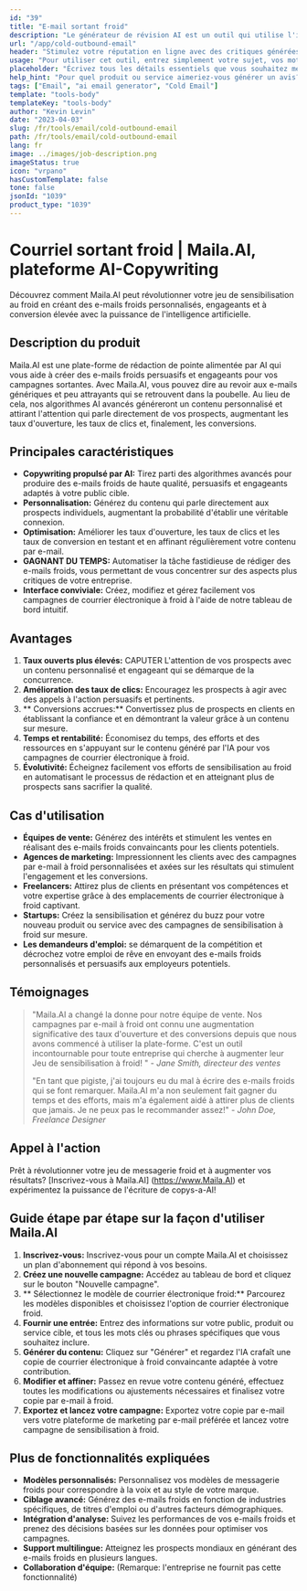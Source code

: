 ```yaml
---
id: "39"
title: "E-mail sortant froid"
description: "Le générateur de révision AI est un outil qui utilise l'intelligence artificielle pour créer des critiques authentiques et persuasives pour les produits ou les services.  Économisez du temps et des efforts en générant des avis réalistes, cohérents et engageants en fonction d'un sujet ou de mots clés donnés pour améliorer votre présence et votre crédibilité en ligne."
url: "/app/cold-outbound-email"
header: "Stimulez votre réputation en ligne avec des critiques générées par l'IA."
usage: "Pour utiliser cet outil, entrez simplement votre sujet, vos mots clés souhaités et vos fonctionnalités clés du produit ou du service.  Le générateur d'examen de l'IA créera ensuite une revue bien structurée, unique et persuasive basée sur votre contribution."
placeholder: "Écrivez tous les détails essentiels que vous souhaitez mettre en évidence dans la revue, par exemple: \ n \ n Points de clé: \ n \ n1.  Excellent service client \ n2.  Produit de haute qualité \ n3.  Expédition rapide \ n \ n Mots-clés: service client, qualité du produit, expédition \ n \ n"
help_hint: "Pour quel produit ou service aimeriez-vous générer un avis?  Entrez certains mots clés liés au sujet et nous créerons une revue convaincante en fonction de votre entrée.  Il est recommandé d'énumérer les points clés que vous souhaitez mettre en évidence dans la revue."
tags: ["Email", "ai email generator", "Cold Email"]
template: "tools-body"
templateKey: "tools-body"
author: "Kevin Levin"
date: "2023-04-03"
slug: /fr/tools/email/cold-outbound-email
path: /fr/tools/email/cold-outbound-email
lang: fr
image: ../images/job-description.png
imageStatus: true
icon: "vrpano"
hasCustomTemplate: false
tone: false
jsonId: "1039"
product_type: "1039"
---
```


# Courriel sortant froid | Maila.AI, plateforme AI-Copywriting

Découvrez comment Maila.AI peut révolutionner votre jeu de sensibilisation au froid en créant des e-mails froids personnalisés, engageants et à conversion élevée avec la puissance de l'intelligence artificielle.

## Description du produit

Maila.AI est une plate-forme de rédaction de pointe alimentée par AI qui vous aide à créer des e-mails froids persuasifs et engageants pour vos campagnes sortantes. Avec Maila.AI, vous pouvez dire au revoir aux e-mails génériques et peu attrayants qui se retrouvent dans la poubelle. Au lieu de cela, nos algorithmes AI avancés généreront un contenu personnalisé et attirant l'attention qui parle directement de vos prospects, augmentant les taux d'ouverture, les taux de clics et, finalement, les conversions.

## Principales caractéristiques

- **Copywriting propulsé par AI:** Tirez parti des algorithmes avancés pour produire des e-mails froids de haute qualité, persuasifs et engageants adaptés à votre public cible.
- **Personnalisation:** Générez du contenu qui parle directement aux prospects individuels, augmentant la probabilité d'établir une véritable connexion.
- **Optimisation:** Améliorer les taux d'ouverture, les taux de clics et les taux de conversion en testant et en affinant régulièrement votre contenu par e-mail.
- **GAGNANT DU TEMPS:** Automatiser la tâche fastidieuse de rédiger des e-mails froids, vous permettant de vous concentrer sur des aspects plus critiques de votre entreprise.
- **Interface conviviale:** Créez, modifiez et gérez facilement vos campagnes de courrier électronique à froid à l'aide de notre tableau de bord intuitif.

## Avantages

1. **Taux ouverts plus élevés:** CAPUTER L'attention de vos prospects avec un contenu personnalisé et engageant qui se démarque de la concurrence.
2. **Amélioration des taux de clics:** Encouragez les prospects à agir avec des appels à l'action persuasifs et pertinents.
3. ** Conversions accrues:** Convertissez plus de prospects en clients en établissant la confiance et en démontrant la valeur grâce à un contenu sur mesure.
4. **Temps et rentabilité:** Économisez du temps, des efforts et des ressources en s'appuyant sur le contenu généré par l'IA pour vos campagnes de courrier électronique à froid.
5. **Évolutivité:** Écheignez facilement vos efforts de sensibilisation au froid en automatisant le processus de rédaction et en atteignant plus de prospects sans sacrifier la qualité.

## Cas d'utilisation

- **Équipes de vente:** Générez des intérêts et stimulent les ventes en réalisant des e-mails froids convaincants pour les clients potentiels.
- **Agences de marketing:** Impressionnent les clients avec des campagnes par e-mail à froid personnalisées et axées sur les résultats qui stimulent l'engagement et les conversions.
- **Freelancers:** Attirez plus de clients en présentant vos compétences et votre expertise grâce à des emplacements de courrier électronique à froid captivant.
- **Startups:** Créez la sensibilisation et générez du buzz pour votre nouveau produit ou service avec des campagnes de sensibilisation à froid sur mesure.
- **Les demandeurs d'emploi:** se démarquent de la compétition et décrochez votre emploi de rêve en envoyant des e-mails froids personnalisés et persuasifs aux employeurs potentiels.

## Témoignages

> "Maila.AI a changé la donne pour notre équipe de vente. Nos campagnes par e-mail à froid ont connu une augmentation significative des taux d'ouverture et des conversions depuis que nous avons commencé à utiliser la plate-forme. C'est un outil incontournable pour toute entreprise qui cherche à augmenter leur Jeu de sensibilisation à froid! " - _Jane Smith, directeur des ventes_
>
> "En tant que pigiste, j'ai toujours eu du mal à écrire des e-mails froids qui se font remarquer. Maila.AI m'a non seulement fait gagner du temps et des efforts, mais m'a également aidé à attirer plus de clients que jamais. Je ne peux pas le recommander assez!" - _John Doe, Freelance Designer_

## Appel à l'action

Prêt à révolutionner votre jeu de messagerie froid et à augmenter vos résultats? [Inscrivez-vous à Maila.AI] (https://www.Maila.AI) et expérimentez la puissance de l'écriture de copys-a-AI!

## Guide étape par étape sur la façon d'utiliser Maila.AI

1. **Inscrivez-vous:** Inscrivez-vous pour un compte Maila.AI et choisissez un plan d'abonnement qui répond à vos besoins.
2. **Créez une nouvelle campagne:** Accédez au tableau de bord et cliquez sur le bouton "Nouvelle campagne".
3. ** Sélectionnez le modèle de courrier électronique froid:** Parcourez les modèles disponibles et choisissez l'option de courrier électronique froid.
4. **Fournir une entrée:** Entrez des informations sur votre public, produit ou service cible, et tous les mots clés ou phrases spécifiques que vous souhaitez inclure.
5. **Générer du contenu:** Cliquez sur "Générer" et regardez l'IA crafaît une copie de courrier électronique à froid convaincante adaptée à votre contribution.
6. **Modifier et affiner:** Passez en revue votre contenu généré, effectuez toutes les modifications ou ajustements nécessaires et finalisez votre copie par e-mail à froid.
7. **Exportez et lancez votre campagne:** Exportez votre copie par e-mail vers votre plateforme de marketing par e-mail préférée et lancez votre campagne de sensibilisation à froid.

## Plus de fonctionnalités expliquées

- **Modèles personnalisés:** Personnalisez vos modèles de messagerie froids pour correspondre à la voix et au style de votre marque.
- **Ciblage avancé:** Générez des e-mails froids en fonction de industries spécifiques, de titres d'emploi ou d'autres facteurs démographiques.
- **Intégration d'analyse:** Suivez les performances de vos e-mails froids et prenez des décisions basées sur les données pour optimiser vos campagnes.
- **Support multilingue:** Atteignez les prospects mondiaux en générant des e-mails froids en plusieurs langues.
- **Collaboration d'équipe:** (Remarque: l'entreprise ne fournit pas cette fonctionnalité)

